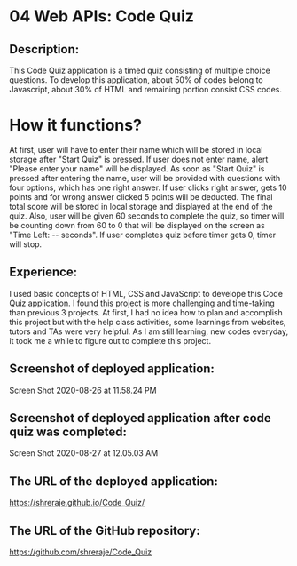 # 04 Web APIs: Code Quiz

## Description:
This Code Quiz application is a timed quiz consisting of multiple choice questions. To develop this application, about 50% of codes belong to Javascript, about 30% of HTML and remaining portion consist CSS codes.
# How it functions?
At first, user will have to enter their name which will be stored in local storage after "Start Quiz" is pressed. If user does not enter name, alert "Please enter your name" will be displayed. As soon as "Start Quiz" is pressed after entering the name, user will be provided with questions with four options, which has one right answer. If user clicks right answer, gets 10 points and for wrong answer clicked 5 points will be deducted. The final total score will be stored in local storage and displayed at the end of the quiz. Also, user will be given 60 seconds to complete the quiz, so timer will be counting down from 60 to 0 that will be displayed on the screen as "Time Left: -- seconds". If user completes quiz before timer gets 0, timer will stop.

## Experience:
I used basic concepts of HTML, CSS and JavaScript to develope this Code Quiz application. I found this project is more challenging and time-taking than previous 3 projects. At first, I had no idea how to plan and accomplish this project but with the help class activities, some learnings from websites, tutors and TAs were very helpful. As I am still learning, new codes everyday, it took me a while to figure out to complete this project.

## Screenshot of deployed application:
Screen Shot 2020-08-26 at 11.58.24 PM
## Screenshot of deployed application after code quiz was completed:
Screen Shot 2020-08-27 at 12.05.03 AM

## The URL of the deployed application:
https://shreraje.github.io/Code_Quiz/
## The URL of the GitHub repository:
https://github.com/shreraje/Code_Quiz
